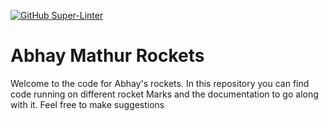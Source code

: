 [![GitHub Super-Linter](https://github.com/<OWNER>/<REPOSITORY>/workflows/Lint%20Code%20Base/badge.svg)](https://github.com/marketplace/actions/super-linter)

# Abhay Mathur Rockets

Welcome to the code for Abhay's rockets.
In this repository you can find code running on different rocket Marks and the documentation to go along with it. Feel free to make suggestions
